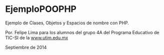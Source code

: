 EjemploPOOPHP
=============

Ejemplo de Clases, Objetos y Espacios de nombre con PHP.

Por. Felipe Lima para los alumnos del grupo 4A del Programa Educativo de TIC-SI de la www.utim.edu.mx

Septiembre de 2014

